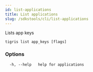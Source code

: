 ```yaml
---
id: list-applications
title: List applications
slug: /sdkstools/cli/list-applications
---
```


Lists app keys

```shell
tigris list app_keys [flags]
```

### Options

```
  -h, --help   help for applications
```
